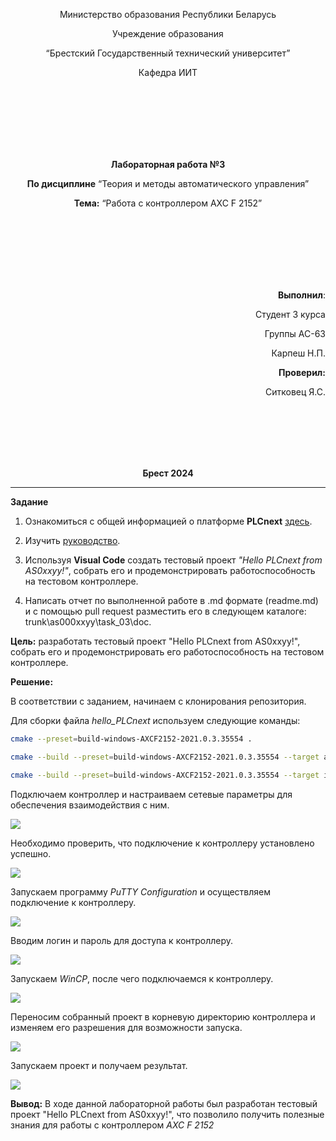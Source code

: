 <p align="center">Министерство образования Республики Беларусь</p>
<p align="center">Учреждение образования</p>
<p align="center">“Брестский Государственный технический университет”</p>
<p align="center">Кафедра ИИТ</p>
<br><br><br><br><br><br>
<p align="center"><strong>Лабораторная работа №3</strong></p>
<p align="center"><strong>По дисциплине</strong> “Теория и методы автоматического управления”</p>
<p align="center"><strong>Тема:</strong> “Работа с контроллером AXC F 2152”</p>
<br><br><br><br><br><br>
<p align="right"><strong>Выполнил</strong>:</p>
<p align="right">Студент 3 курса</p>
<p align="right">Группы АС-63</p>
<p align="right">Карпеш Н.П.</p>
<p align="right"><strong>Проверил:</strong></p>
<p align="right">Ситковец Я.С.</p>
<br><br><br><br><br>
<p align="center"><strong>Брест 2024</strong></p>

---

**Задание**

1. Ознакомиться с общей информацией о платформе **PLCnext** [здесь](https://www.plcnext.help/te/About/Home.htm).

2. Изучить [руководство](https://github.com/savushkin-r-d/PLCnext-howto/tree/master/HowTo%20build%20program%20Hello%20PLCnext).

3. Используя **Visual Code** создать тестовый проект *"Hello PLCnext from AS0xxyy!"*, собрать его и продемонстрировать работоспособность на тестовом контроллере.

4. Написать отчет по выполненной работе в .md формате (readme.md) и с помощью pull request разместить его в следующем каталоге: trunk\as000xxyy\task_03\doc.


<p> <strong>Цель:</strong> разработать тестовый проект "Hello PLCnext from AS0xxyy!", собрать его и продемонстрировать его работоспособность на тестовом контроллере.</p>

<p> <strong>Решение:</strong> </p>
<p>В соответствии с заданием, начинаем с клонирования репозитория.</p>
<p>Для сборки файла <em>hello_PLCnext</em> используем следующие команды:</p>


 ``` bash
cmake --preset=build-windows-AXCF2152-2021.0.3.35554 .
```


 ``` bash
cmake --build --preset=build-windows-AXCF2152-2021.0.3.35554 --target all
```



 ``` bash
cmake --build --preset=build-windows-AXCF2152-2021.0.3.35554 --target install
```

<p>Подключаем контроллер и настраиваем сетевые параметры для обеспечения взаимодействия с ним.</p>

![](images/connect.png)  

<p>Необходимо проверить, что подключение к контроллеру установлено успешно.</p>

![](images/network_configuration.png)  

<p>Запускаем программу <em>PuTTY Configuration</em> и осуществляем подключение к контроллеру.</p>

![](images/PuTTY_connect.png) 

<p>Вводим логин и пароль для доступа к контроллеру.</p>

![](images/PuTTY_login_password.png) 

<p>Запускаем <em>WinCP</em>, после чего подключаемся к контроллеру.</p>

![](images/WinCP_connect.png) 

<p>Переносим собранный проект в корневую директорию контроллера и изменяем его разрешения для возможности запуска.</p>

![](images/hello_PLCnext_settings.png) 

<p>Запускаем проект и получаем результат.</p>

![](images/result.png) 

<p> <strong>Вывод:</strong> В ходе данной лабораторной работы был разработан тестовый проект "Hello PLCnext from AS0xxyy!", что позволило получить полезные знания для работы с контроллером <em>AXC F 2152</em></p>
